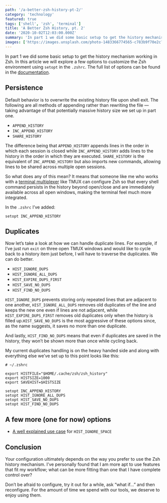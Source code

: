 ```yaml
---
path: '/a-better-zsh-history-pt-2/'
category: 'technology'
featured: true
tags: ['shell', 'zsh', 'terminal']
title: 'A Better Zsh History, pt. 2'
date: '2020-10-02T12:03:00.000Z'
summary: 'In part 1 we did some basic setup to get the history mechanism working in Zsh. In this article we will explore a few options to customize the Zsh environment.'
images: ['https://images.unsplash.com/photo-1483366774565-c783b9f70e2c?ixid=eyJhcHBfaWQiOjEyMDd9&auto=format&w=1600&q=80']
---
```


In part 1 we did some basic setup to get the history mechanism working in Zsh. In this article we will explore a few options to customize the Zsh environment using `setopt` in the `.zshrc`. The full list of options can be found in the [documentation](http://zsh.sourceforge.net/Doc/Release/Options.html#History).

## Persistence

Default behavior is to overwrite the existing history file upon shell exit. The following are all methods of appending rather than rewriting the file — taking advantage of that potentially massive history size we set up in part one.

- `APPEND_HISTORY`
- `INC_APPEND_HISTORY`
- `SHARE_HISTORY`

The difference being that `APPEND_HISTORY` appends lines in the order in which each session is closed while `INC_APPEND_HISTORY` adds lines to the history in the order in which they are executed. `SHARE_HISTORY` is the equivalent of `INC_APPEND_HISTORY` but also imports new commands, allowing lines to be shared across multiple open sessions.

So what does any of this mean? It means that someone like me who works with a [terminal multiplexer](https://en.wikipedia.org/wiki/Terminal_multiplexer) like TMUX can configure Zsh so that every shell command persists in the history beyond open/close and are immediately available across all open windows, making the terminal feel much more integrated.

In the `.zshrc` I’ve added:

```
setopt INC_APPEND_HISTORY
```

## Duplicates

Now let’s take a look at how we can handle duplicate lines. For example, if I’ve just run `exit` on three open TMUX windows and would like to cycle back to a history item just before, I will have to traverse the duplicates. We can do better.

- `HIST_IGNORE_DUPS`
- `HIST_IGNORE_ALL_DUPS`
- `HIST_EXPIRE_DUPS_FIRST`
- `HIST_SAVE_NO_DUPS`
- `HIST_FIND_NO_DUPS`

`HIST_IGNORE_DUPS` prevents storing only repeated lines that are adjacent to one another, `HIST_IGNORE_ALL_DUPS` removes old duplicates of the line and keeps the new one even if lines are not adjacent, while `HIST_EXPIRE_DUPS_FIRST` removes old duplicates only when the history is filled up.`HIST_SAVE_NO_DUPS` is the most aggressive of these options since, as the name suggests, it saves no more than one duplicate.

And lastly, `HIST_FIND_NO_DUPS` means that even if duplicates are saved in the history, they won’t be shown more than once while cycling back.

My current duplicates handling is on the heavy handed side and along with everything else we’ve set up to this point looks like this:

```
# ~/.zshrc

export HISTFILE="$HOME/.cache/zsh/zsh_history"
export HISTSIZE=1000
export SAVEHIST=$HISTSIZE

setopt INC_APPEND_HISTORY
setopt HIST_IGNORE_ALL_DUPS
setopt HIST_SAVE_NO_DUPS
setopt HIST_FIND_NO_DUPS
```

## A few more (one for now) options

- [A well explained use case](https://sikac.hu/how-to-keep-sensitive-command-out-from-your-zsh-history-29a2f39ae17f) for `HIST_IGNORE_SPACE`

## Conclusion

Your configuration ultimately depends on the way you prefer to use the Zsh history mechanism. I’ve personally found that I am more apt to use features that fit my workflow; what can be more fitting than one that I have complete control over?

Don’t be afraid to configure, try it out for a while, ask “what if…” and then reconfigure. For the amount of time we spend with our tools, we deserve to enjoy using them.
